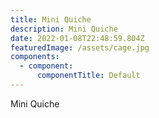 ```yaml
---
title: Mini Quiche
description: Mini Quiche
date: 2022-01-08T22:48:59.804Z
featuredImage: /assets/cage.jpg
components:
  - component:
      componentTitle: Default
---
```

Mini Quiche